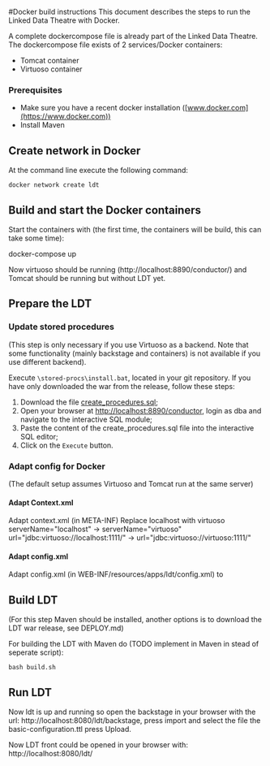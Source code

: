 #Docker build instructions
This document describes the steps to run the Linked Data Theatre with Docker.

A complete dockercompose file is already part of the Linked Data Theatre. The dockercompose file exists of 2 services/Docker containers:
- Tomcat container
- Virtuoso container

### Prerequisites

- Make sure you have a recent docker installation ([www.docker.com](https://www.docker.com))
- Install Maven

## Create network in Docker

At the command line execute the following command:

	docker network create ldt

## Build and start the Docker containers

Start the containers with (the first time, the containers will be build, this can take some time):

  docker-compose up

Now virtuoso should be running (http://localhost:8890/conductor/) and Tomcat should be running but without LDT yet.

## Prepare the LDT

### Update stored procedures
(This step is only necessary if you use Virtuoso as a backend. Note that some functionality (mainly backstage and containers) is not available if you use different backend).

Execute `\stored-procs\install.bat`, located in your git repository. If you have only downloaded the war from the release, follow these steps:

1. Download the file [create_procedures.sql](stored-procs/create_procedures.sql);
2. Open your browser at [http://localhost:8890/conductor](http://localhost:8890/conductor), login as dba and navigate to the interactive SQL module;
3. Paste the content of the create_procedures.sql file into the interactive SQL editor;
4. Click on the `Execute` button.

### Adapt config for Docker
(The default setup assumes Virtuoso and Tomcat run at the same server)

#### Adapt Context.xml
Adapt context.xml (in META-INF)
  Replace localhost with virtuoso
	serverName="localhost" -> serverName="virtuoso"
	url="jdbc:virtuoso://localhost:1111/" -> url="jdbc:virtuoso://virtuoso:1111/"

#### Adapt config.xml
Adapt config.xml (in WEB-INF/resources/apps/ldt/config.xml)
<theatre env="dev" configuration-endpoint="http://127.0.0.1:8890/sparql" local-endpoint="http://127.0.0.1:8890/sparql" sparql="yes">
to
<theatre env="dev" configuration-endpoint="http://virtuoso:8890/sparql" local-endpoint="http://virtuoso:8890/sparql" sparql="yes">

## Build LDT
(For this step Maven should be installed, another options is to download the LDT war release, see DEPLOY.md)

For building the LDT with Maven do (TODO implement in Maven in stead of seperate script):

	bash build.sh

## Run LDT
Now ldt is up and running so open the backstage in your browser with the url:
http://localhost:8080/ldt/backstage, press import and select the file the basic-configuration.ttl press Upload.

Now LDT front could be opened in your browser with:
http://localhost:8080/ldt/
